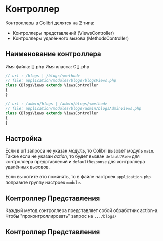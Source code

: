 Контроллер
==========


Контроллеры в Colibri делятся на 2 типа:
- Контроллеры представлений (ViewsController)
- Контроллеры удалённого вызова (MethodsController)

Наименование контроллера
------------------------

Имя файла:
    <moduleName>[<DivisionName>]<Type>.php
Имя класса:
    С<ModuleName>[<DivisionName>]<Type>.php

```php
// url : /blogs | /blogs/<method>
// file: application/modules/blogs/blogsViews.php
class CBlogsViews extends ViewsController
{
}
```
```php
// url : /admin/blogs | /admin/blogs/<method>
// file: application/modules/blogs/admin/blogsAdminViews.php
class CBlogsViews extends ViewsController
{
}
```

Настройка
---------

Если в url запроса не указан *модуль*, то Colibri вызовет модуль `main`.  
Также если не указан *action*, то будет вызван `defaultView` для контроллера представлений
и `defaultResponse` для контроллера удалённых вызовов.

Если вы хотите это помянять, то в файле настроек `application.php` поправьте группу настроек
`module`.


Контроллер Представления
------------------------

Каждый метод контроллера представляет собой обработчик action-а.  
Чтобы "проконтроллировать" запрос на `.../blogs/`

Контроллер Представления
------------------------
